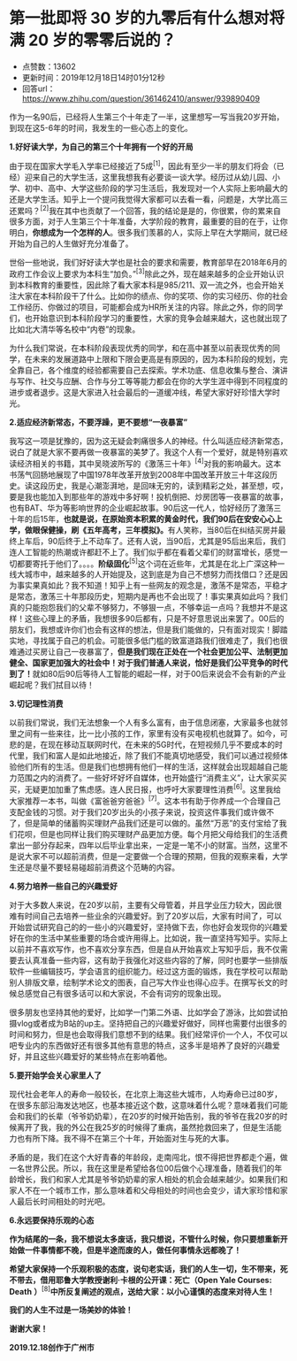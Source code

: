 # 第一批即将 30 岁的九零后有什么想对将满 20 岁的零零后说的？
- 点赞数：13602
- 更新时间：2019年12月18日14时01分12秒
- 回答url：https://www.zhihu.com/question/361462410/answer/939890409
<body>
 <p data-pid="P3POnzf9">作为一名90后，已经将人生第三个十年走了一半，这里想写一写当我20岁开始，到现在这5-6年的时间，我发生的一些心态上的变化。</p>
 <p data-pid="gnHMzkPb"><b>1.好好读大学，为自己的第三个十年拥有一个好的开局</b></p>
 <p data-pid="HSye5usX">由于现在国家大学毛入学率已经接近了5成<sup data-draft-node="inline" data-draft-type="reference" data-numero="1" data-text="2019中国高考报告：我国高等教育毛入学率达45.7%" data-url="http://edu.sina.com.cn/gaokao/2019-01-18/doc-ihrfqziz8914382.shtml">[1]</sup>，因此有至少一半的朋友们将会（已经）迎来自己的大学生活，这里我想我有必要谈一谈大学。经历过从幼儿园、小学、初中、高中、大学这些阶段的学习生活后，我发现对一个人实际上影响最大的还是大学生活。知乎上一个提问我觉得大家都可以去看一看，问题是，大学比高三还累吗？<sup data-draft-node="inline" data-draft-type="reference" data-numero="2" data-text="大学比高三还累吗？" data-url="https://www.zhihu.com/question/346338137/answer/832746227">[2]</sup>我在其中也贡献了一个回答，我的结论是是的，你很累，你的累来自很多方面，对于人生第三个十年准备，大学阶段的教育，最重要的目的在于，让你明白，<b>你想成为一个怎样的人</b>。很多我们羡慕的人，实际上早在大学期间，就已经开始为自己的人生做好充分准备了。</p>
 <p data-pid="ujCCIsxC">世俗一些地说，我们好好读大学也是社会的要求和需要，教育部早在2018年6月的政府工作会议上要求为本科生“加负。”<sup data-draft-node="inline" data-draft-type="reference" data-numero="3" data-text="坚持以本为本 推进四个回归 建设中国特色、世界水平的一流本科教育  新时代全国高等学校本科教育工作会议召开" data-url="http://www.moe.gov.cn/s78/A08/moe_745/201806/t20180621_340586.html">[3]</sup>除此之外，现在越来越多的企业开始认识到本科教育的重要性，因此除了看大家本科是985/211、双一流之外，也会开始关注大家在本科阶段干了什么。比如你的绩点、你的奖项、你的实习经历、你的社会工作经历、你做过的项目，可能都会成为HR所关注的内容。除此之外，你的同学们，也开始意识到本科阶段学习的重要性，大家的竞争会越来越大，这也就出现了比如北大清华等名校中“内卷”的现象。</p>
 <p data-pid="3lXB_Xet">为什么我们常说，在本科阶段表现优秀的同学，和在高中甚至以前表现优秀的同学，在未来的发展道路中上限和下限会更高是有原因的，因为本科阶段的规划，完全靠自己，各个维度的经验都需要自己去探索。学术功底、信息收集与整合、演讲与写作、社交与应酬、合作与分工等等能力都会在你的大学生涯中得到不同程度的进步或者退步。这是大家进入社会最后的一道缓冲线，希望大家好好珍惜大学时光。</p>
 <p data-pid="A_7AQuyp"><b>2.适应经济新常态，不要浮躁，更不要想“一夜暴富”</b></p>
 <p data-pid="qDfxzMP_">我写这一项是犹豫的，因为这无疑会刺痛很多人的神经。什么叫适应经济新常态，说白了就是大家不要再做一夜暴富的美梦了。我这个人有一个爱好，就是特别喜欢读经济相关的书籍，其中吴晓波所写的《激荡三十年》<sup data-draft-node="inline" data-draft-type="reference" data-numero="4" data-text="《激荡三十年》" data-url="https://book.douban.com/subject/27599025/">[4]</sup>对我的影响最大。这本书荡气回肠地展现了中国1978年改革开放到2008年中国改革开放三十年这段历史。读这段历史，我是心潮澎湃地，是回味无穷的，读到精彩之处，甚至想，哎，要是我也能加入到那些年的游戏中多好啊！投机倒把、炒房团等一夜暴富的故事，也有BAT、华为等影响世界的企业崛起故事。90后这一代人，恰好经历了激荡三十年的后15年，<b>也就是说，在原始资本积累的黄金时代，我们90后在安安心心上学，做眼保健操，刷《五年高考，三年模拟》。</b>有人笑称，当80后在纠结买房并最终上车后，90后终于上不动车了。还有人说，当90后，尤其是95后出来后，我们连人工智能的热潮或许都赶不上了。我们似乎都在看着父辈们的财富增长，感觉一切都要寄托于他们了。。。。<b>阶级固化</b><sup data-draft-node="inline" data-draft-type="reference" data-numero="5" data-text="百度百科：阶级固化" data-url="https://baike.baidu.com/item/%E9%98%B6%E5%B1%82%E5%9B%BA%E5%8C%96/7166662?fr=aladdin">[5]</sup>这个词在近些年，尤其是在北上广深这种一线大城市中，越来越多的人开始提及，这到底是为自己不想努力而找借口？还是因为事实果真如此？我不知道！知乎上有一些网友的观念是，激荡不是常态，平稳才是常态，激荡三十年那段历史，短期内是再也不会出现了！事实果真如此吗？我们真的只能抱怨我们的父辈不够努力，不够狠一点，不够幸运一点吗？我想并不是这样！这些心理上的矛盾，我想很多90后都有，只是不好意思说出来罢了。00后的朋友们，我想或许你们也会有这样的想法，但是我们能做的，只有面对现实！脚踏实地，寻找属于自己的机会。可能很多低门槛的致富道路我们很难走了，我们也很难通过买房让自己一夜暴富了，<b>但是我们现在正处在一个社会更加公平、法制更加健全、国家更加强大的社会中！对于我们普通人来说，恰好是我们公平竞争的时代到了！</b>就如80后90后等待人工智能的崛起一样，对于00后来说会不会有新的产业崛起呢？我们拭目以待！</p>
 <p data-pid="6EzSaS8Q"><b>3.切记理性消费</b></p>
 <p data-pid="qCKetqev">以前我们常说，我们无法想象一个人有多么富有，由于信息闭塞，大家最多也就邻里之间有一些来往，比一比小孩的工作，家里有没有买电视机也就算了。如今，可悲的是，在现在移动互联网时代，在未来的5G时代，在短视频几乎不要成本的时代里，我们和富人是如此地接近，除了我们不能真切地感受，我们可以通过视频体验他们所有的生活。但是我们也想拥有他们一样的生活，这样就会出现超越自己能力范围之内的消费了。一些好坏好坏自媒体，也开始盛行“消费主义”，让大家买买买，无疑更加加重了焦虑感。连人民日报，也呼吁大家要理性消费<sup data-draft-node="inline" data-draft-type="reference" data-numero="6" data-text="要消费，不要“消费主义" data-url="http://baijiahao.baidu.com/s?id=1644720329864690278&amp;wfr=spider&amp;for=pc">[6]</sup>。这里我给大家推荐一本书，叫做《富爸爸穷爸爸》<sup data-draft-node="inline" data-draft-type="reference" data-numero="7" data-text="《富爸爸穷爸爸》" data-url="https://book.douban.com/subject/27153484/">[7]</sup>。这本书有助于你养成一个合理自己支配金钱的习惯。对于我们20岁出头的小孩子来说，投资这件事我们或许做不了，但是简单的储蓄购买理财产品我们还是可以做的。虽然“万恶”的支付宝给了我们花呗，但是也同样让我们购买理财产品更加方便。每个月把父母给我们的生活费拿出一部分存起来，四年以后毕业拿出来，一定是一笔不小的财富。当然，这里不是说大家不可以超前消费，但是一定要做一个合理的预期，但我的观察来看，大学生还是尽量不要轻易碰超前消费这个范畴的内容。</p>
 <p data-pid="-Y78Advr"><b>4.努力培养一些自己的兴趣爱好</b></p>
 <p data-pid="wMdVxQR5">对于大多数人来说，在20岁以前，主要有父母管着，并且学业压力较大，因此很难有时间自己去培养一些业余的兴趣爱好。到了20岁以后，大家有时间了，可以开始尝试研究自己的的一些小的兴趣爱好，坚持做下去，你也好会发现你的兴趣爱好在你的生活中某些重要的场合或许用得上。比如说，我一直坚持写知乎。实际上以前并不喜欢写作，也不喜欢分享东西，但是自从开始喜欢上写知乎后，我不仅需要去认真准备一些内容，这有助于我强化对这些内容的了解，同时也要学一些排版软件一些编辑技巧，学会语言的组织能力。经过这方面的锻炼，我在学校可以帮助别人排版文章，绘制学术论文的图表，自己写大作业也得心应手。在撰写长文的时候总感觉自己有很多话可以和大家说，不会有词穷的现象出现。</p>
 <p data-pid="IPdQX8Qa">很多朋友也坚持其他的爱好，比如学一门第二外语、比如学会了游泳，比如尝试拍摄vlog或者成为B站的up主。坚持把自己的兴趣爱好做好，同样也需要付出很多的时间和努力，但是也会取得我们意想不到的结果。我们经常评价一个人，不仅可以吧专业内的东西做好还有很多其他有意思的特点，这多半是培养了良好的兴趣爱好，并且这些兴趣爱好的某些特点在影响着他。</p>
 <p data-pid="i8fO8E__"><b>5.要开始学会关心家里人了</b></p>
 <p data-pid="2CONzhOx">现代社会老年人的寿命一般较长，在北京上海这些大城市，人均寿命已过80岁，在很多东部沿海发达地区，也基本接近这个数，这意味着什么呢？意味着我们可能会和我们的长辈（爷爷奶奶辈），在20岁的时候开始告别，我的爷爷在我20岁的时候离开了我，我的外公在我25岁的时候得了重病，虽然抢救回来了，但是生活能力也有所下降。我不得不在第三个十年，开始面对生与死的大事。</p>
 <p data-pid="2AEimoVR">矛盾的是，我们在这个大好青春的年龄段，走南闯北，恨不得把世界都走个遍，做一名世界公民。所以，我在这里是希望给各位00后做个心理准备，随着我们的年龄增长，我们和家人尤其是爷爷奶奶辈的家人相处的机会会越来越少。如果我们和家人不在一个城市工作，那么意味着和父母相处的时间也会变少，请大家珍惜和家人最后长时间相处的时光吧。</p>
 <p data-pid="NFXqxWzA"><b>6.永远要保持乐观的心态</b></p>
 <p data-pid="cWzTUyaY"><b>作为结尾的一条，我不想说太多废话，我只想说，不管什么时候，你只要想重新开始做一件事情都不晚，但是半途而废的人，做任何事情永远都晚了！</b></p>
 <p data-pid="EKvymE5A"><b>希望大家保持一个乐观积极的态度，说句老实话，我们的人生一切，生不带来，死不带去，借用耶鲁大学教授谢利·卡根的公开课：死亡（Open Yale Courses: Death</b> <b>）</b><sup data-draft-node="inline" data-draft-type="reference" data-numero="8" data-text="耶鲁大学公开课：死亡 Open Yale Courses: Death" data-url="https://movie.douban.com/subject/33385808/">[8]</sup><b>中所反复阐述的观点，送给大家：以小心谨慎的态度来对待人生！</b></p>
 <p data-pid="TvbZRYkX"><b>我们的人生不过是一场美妙的体验！</b></p>
 <p data-pid="zsITQMAp"><b>谢谢大家！</b></p>
 <p data-pid="St7_HlaQ"><b>2019.12.18创作于广州市</b></p>
</body>
